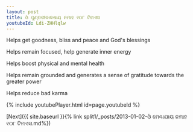 ```yaml
---
layout: post
title: ଓଁ ପୁଣ୍ଡରୀକାକଷାୟ ନମାହ ୧୦୮ ଟିମଏସ
youtubeId: Ldi-ZHHlqlw
---
```

 
 
Helps get goodness, bliss and peace and God's blessings
 
Helps remain focused, help generate inner energy 
 
Helps boost physical and mental health 
 
Helps remain grounded and generates a sense of gratitude towards the greater power 
 
Helps reduce bad karma
 
 
 
 


{% include youtubePlayer.html id=page.youtubeId %}
 
[Next]({{ site.baseurl }}{% link  split1/_posts/2013-01-02-ଓଁ ମେଣ୍ଢାଯାୟ ନମାହ ୧୦୮ ଟିମଏସ.md%})
 

